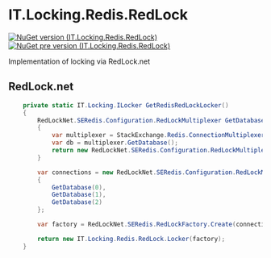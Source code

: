 # IT.Locking.Redis.RedLock
[![NuGet version (IT.Locking.Redis.RedLock)](https://img.shields.io/nuget/v/IT.Locking.Redis.RedLock.svg)](https://www.nuget.org/packages/IT.Locking.Redis.RedLock)
[![NuGet pre version (IT.Locking.Redis.RedLock)](https://img.shields.io/nuget/vpre/IT.Locking.Redis.RedLock.svg)](https://www.nuget.org/packages/IT.Locking.Redis.RedLock)

Implementation of locking via RedLock.net

## RedLock.net

```csharp
    private static IT.Locking.ILocker GetRedisRedLockLocker()
    {
        RedLockNet.SERedis.Configuration.RedLockMultiplexer GetDatabase(Int32 number)
        {
            var multiplexer = StackExchange.Redis.ConnectionMultiplexer.Connect($"localhost:6379,defaultDatabase={number},syncTimeout=5000,allowAdmin=False,connectTimeout=5000,ssl=False,abortConnect=False");
            var db = multiplexer.GetDatabase();
            return new RedLockNet.SERedis.Configuration.RedLockMultiplexer(multiplexer) { RedisDatabase = db.Database };
        }

        var connections = new RedLockNet.SERedis.Configuration.RedLockMultiplexer[3]
        {
            GetDatabase(0),
            GetDatabase(1),
            GetDatabase(2)
        };

        var factory = RedLockNet.SERedis.RedLockFactory.Create(connections, new RedLockNet.SERedis.Configuration.RedLockRetryConfiguration(1), null);

        return new IT.Locking.Redis.RedLock.Locker(factory);
    }
```